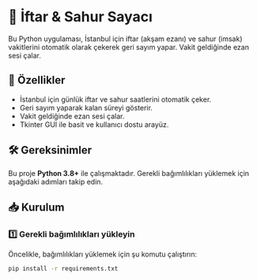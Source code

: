 # 🕌 İftar & Sahur Sayacı

Bu Python uygulaması, İstanbul için iftar (akşam ezanı) ve sahur (imsak) vakitlerini otomatik olarak çekerek geri sayım yapar. Vakit geldiğinde ezan sesi çalar.  

## 🚀 Özellikler
- İstanbul için günlük iftar ve sahur saatlerini otomatik çeker.  
- Geri sayım yaparak kalan süreyi gösterir.  
- Vakit geldiğinde ezan sesi çalar.  
- Tkinter GUI ile basit ve kullanıcı dostu arayüz.  

## 🛠 Gereksinimler
Bu proje **Python 3.8+** ile çalışmaktadır. Gerekli bağımlılıkları yüklemek için aşağıdaki adımları takip edin.

## 📥 Kurulum

### 1️⃣ Gerekli bağımlılıkları yükleyin
Öncelikle, bağımlılıkları yüklemek için şu komutu çalıştırın:  

```sh
pip install -r requirements.txt
